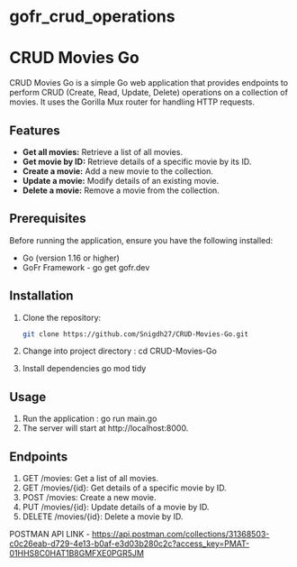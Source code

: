 # gofr_crud_operations
# CRUD Movies Go

CRUD Movies Go is a simple Go web application that provides endpoints to perform CRUD (Create, Read, Update, Delete) operations on a collection of movies. It uses the Gorilla Mux router for handling HTTP requests.

## Features

- **Get all movies:** Retrieve a list of all movies.
- **Get movie by ID:** Retrieve details of a specific movie by its ID.
- **Create a movie:** Add a new movie to the collection.
- **Update a movie:** Modify details of an existing movie.
- **Delete a movie:** Remove a movie from the collection.

## Prerequisites

Before running the application, ensure you have the following installed:

- Go (version 1.16 or higher)
- GoFr Framework - go get gofr.dev

## Installation

1. Clone the repository:

   ```bash
   git clone https://github.com/Snigdh27/CRUD-Movies-Go.git

2. Change into project directory :
   cd CRUD-Movies-Go
3. Install dependencies
   go mod tidy

## Usage
1. Run the application :
   go run main.go
2. The server will start at http://localhost:8000.

## Endpoints
 1. GET /movies: Get a list of all movies.
 2. GET /movies/{id}: Get details of a specific movie by ID.
 3. POST /movies: Create a new movie.
 4. PUT /movies/{id}: Update details of a movie by ID.
 5. DELETE /movies/{id}: Delete a movie by ID.

POSTMAN API LINK - https://api.postman.com/collections/31368503-c0c26eab-d729-4e13-b0af-e3d03b280c2c?access_key=PMAT-01HHS8C0HAT1B8GMFXE0PGR5JM
